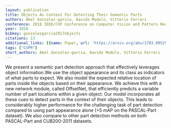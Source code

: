 ```yaml
---
layout: publication
title: Objects As Context For Detecting Their Semantic Parts
authors: Abel Gonzalez-garcia, Davide Modolo, Vittorio Ferrari
conference: 2018 IEEE/CVF Conference on Computer Vision and Pattern Recognition
year: 2018
bibkey: gonzalezgarcia2017objects
citations: 13
additional_links: [{name: Paper, url: 'https://arxiv.org/abs/1703.09529'}]
tags: ["CVPR"]
short_authors: Abel Gonzalez-garcia, Davide Modolo, Vittorio Ferrari
---
```

We present a semantic part detection approach that effectively leverages
object information.We use the object appearance and its class as indicators of
what parts to expect. We also model the expected relative location of parts
inside the objects based on their appearance. We achieve this with a new
network module, called OffsetNet, that efficiently predicts a variable number
of part locations within a given object. Our model incorporates all these cues
to detect parts in the context of their objects. This leads to considerably
higher performance for the challenging task of part detection compared to using
part appearance alone (+5 mAP on the PASCAL-Part dataset). We also compare to
other part detection methods on both PASCAL-Part and CUB200-2011 datasets.